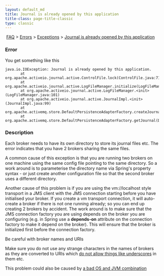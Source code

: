 ```yaml
---
layout: default_md
title: Journal is already opened by this application 
title-class: page-title-classic
type: classic
---
```


 [FAQ](faq) > [Errors](errors) > [Exceptions](exceptions) > [Journal is already opened by this application](journal-is-already-opened-by-this-application)


### Error

You get something like this
```
java.io.IOException: Journal is already opened by this application.
       at org.apache.activeio.journal.active.ControlFile.lock(ControlFile.java:71)
       at org.apache.activeio.journal.active.LogFileManager.initialize(LogFileManager.java:120)
       at org.apache.activeio.journal.active.LogFileManager.<init>(LogFileManager.java:101)
       at org.apache.activeio.journal.active.JournalImpl.<init>(JournalImpl.java:99)
       at org.apache.activemq.store.DefaultPersistenceAdapterFactory.createJournal(DefaultPersistenceAdapterFactory.java:198)
       at org.apache.activemq.store.DefaultPersistenceAdapterFactory.getJournal(DefaultPersistenceAdapterFactory.java:134)
```

### Description

Each broker needs to have its own directory to store its journal files etc. The error indicates that you have 2 brokers sharing the same files.

A common cause of this exception is that you are running two brokers on one machine using the same config file pointing to the same directory. So a work around is to parameterise the directory name via Spring's property syntax - or just create another configuration file so that the second broker uses a different directory.

Another cause of this problem is if you are using the vm://localhost style transport in a JMS client with the JMS connection starting before you have initialised your broker. If you create a vm transport connection, it will auto-create a broker if there is not one running already; so you can end up creating 2 brokers by accident. The work around is to make sure that the JMS connection factory you are using depends on the broker you are configuring (e.g. in Spring use a **depends-on** attribute on the connection factory to make it depend on the broker). This will ensure that the broker is initialized first before the connection factory.

Be careful with broker names and URIs

Make sure you do not use any strange characters in the names of brokers as they are converted to URIs which [do not allow things like underscores](http://java.sun.com/j2se/1.4.2/docs/api/java/net/URI.html) in them etc.

This problem could also be caused by [a bad OS and JVM combination](the-broker-will-not-start)

